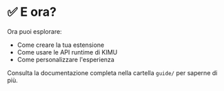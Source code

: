 # ✅ E ora?

Ora puoi esplorare:
- Come creare la tua estensione
- Come usare le API runtime di KIMU
- Come personalizzare l'esperienza

Consulta la documentazione completa nella cartella `guide/` per saperne di più.
